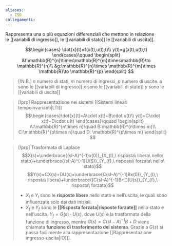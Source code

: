 ```yaml
---
aliases:
  - ISO
collegamenti:
---
```

Rappresenta una o più equazioni differenziali che mettono in relazione le [[variabili di ingresso]], le [[variabili di stato]] le [[variabili di uscita]].

$$\begin{cases}
 \dot{x}(t)=f(x(t),u(t),t)\\
 y(t)=g(x(t),u(t),t)
\end{cases}\qquad
\begin{split}
&f:\mathbb{R}^{n}\times\mathbb{R}^{m}\times\mathbb{R}\to \mathbb{R}^{n}\\
&g:\mathbb{R}^{n}\times \mathbb{R}^{m}\times \mathbb{R}\to \mathbb{R}^{p}
\end{split}
$$
>[!N.B.]
>$n$ numero di stati, $m$ numero di ingressi, $p$ numero di uscite.
>$u$ sono le [[variabili di ingresso]]
$x$ sono le [[variabili di stato]]
$y$ sono le [[variabili di uscita]]

>[!prp] Rappresentazione nei sistemi [[Sistemi lineari tempoinvarianti|LTI]]
>$$\begin{cases}\dot{x}(t)=A\cdot x(t)+B\cdot u(t)\\
>y(t)=C\cdot x(t)+D\cdot u(t)
>\end{cases}\qquad
>\begin{split}
>A:\mathbb{R}^{n\times n}\quad B:\mathbb{R}^{n\times m}\\
>C:\mathbb{R}^{p\times n}\quad D: \mathbb{R}^{p\times m}
>\end{split}
>$$

>[!prp] Trasformata di Laplace
>$$X(s)=\underbrace{(sI-A)^{-1}x(0)}_{X_{l},\ risposta\ libera\ nello\ stato}+\underbrace{(sI-A)^{-1}U(S)}_{Y_{f},\ risposta\ forzata\ nello\ stato}$$
>$$Y(s)=CX(s)+DU(s)=\underbrace{C(sI-A)^{-1}Bx(0)}_{Y_{l},\ risposta\ libera}+\underbrace{[C(sI-A)^{-1}B+D]U(s)}_{Y_{f},\ risposta\ forzata}$$
>- $X_{l}$ e $Y_{l}$ sono le **risposte libere** nello stato e nell’uscita, le quali sono influenzate solo dai dati iniziali.
>- $X_{f}$ e $Y_{f}$ sono le **[[Risposta forzata|risposte forzate]]** nello stato e nell’uscita.
>  $Y_{f}=G(s)\cdot U(s)$, dove $U(s)$ è la trasformata della funzione di ingresso, mentre $G(s)=C(sI-A)^{-1}B+D$ viene chiamata **funzione di trasferimento del sistema**. 
>  Grazie a $G(s)$ si passa facilmente alla rappresentazione [[Rappresentazione ingresso-uscita|IO]]].
>